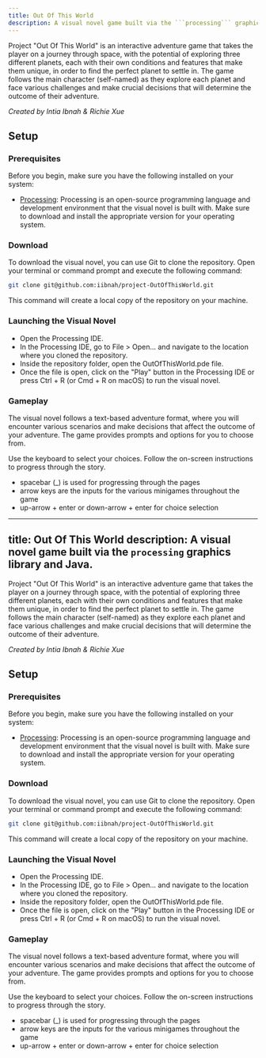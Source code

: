 ```yaml
---
title: Out Of This World
description: A visual novel game built via the ```processing``` graphics library and Java.
---
```


Project "Out Of This World" is an interactive adventure game that takes the player on a journey through space, with the potential of exploring three different planets, each with their own conditions and features that make them unique, in order to find the perfect planet to settle in. The game follows the main character (self-named) as they explore each planet and face various challenges and make crucial decisions that will determine the outcome of their adventure.

*Created by Intia Ibnah & Richie Xue*

## Setup

### Prerequisites

Before you begin, make sure you have the following installed on your system:

- [Processing](https://processing.org/download/): Processing is an open-source programming language and development environment that the visual novel is built with. Make sure to download and install the appropriate version for your operating system.

### Download

To download the visual novel, you can use Git to clone the repository. Open your terminal or command prompt and execute the following command:

```bash
git clone git@github.com:iibnah/project-OutOfThisWorld.git
```
This command will create a local copy of the repository on your machine.

### Launching the Visual Novel
- Open the Processing IDE.
- In the Processing IDE, go to File > Open... and navigate to the location where you cloned the repository.
- Inside the repository folder, open the OutOfThisWorld.pde file.
- Once the file is open, click on the "Play" button in the Processing IDE or press Ctrl + R (or Cmd + R on macOS) to run the visual novel.

### Gameplay
The visual novel follows a text-based adventure format, where you will encounter various scenarios and make decisions that affect the outcome of your adventure. The game provides prompts and options for you to choose from.

Use the keyboard to select your choices. Follow the on-screen instructions to progress through the story.
- spacebar (_) is used for progressing through the pages
- arrow keys are the inputs for the various minigames throughout the game
- up-arrow + enter or down-arrow + enter for choice selection 
---
title: Out Of This World
description: A visual novel game built via the ```processing``` graphics library and Java.
---

Project "Out Of This World" is an interactive adventure game that takes the player on a journey through space, with the potential of exploring three different planets, each with their own conditions and features that make them unique, in order to find the perfect planet to settle in. The game follows the main character (self-named) as they explore each planet and face various challenges and make crucial decisions that will determine the outcome of their adventure.

*Created by Intia Ibnah & Richie Xue*

## Setup

### Prerequisites

Before you begin, make sure you have the following installed on your system:

- [Processing](https://processing.org/download/): Processing is an open-source programming language and development environment that the visual novel is built with. Make sure to download and install the appropriate version for your operating system.

### Download

To download the visual novel, you can use Git to clone the repository. Open your terminal or command prompt and execute the following command:

```bash
git clone git@github.com:iibnah/project-OutOfThisWorld.git
```
This command will create a local copy of the repository on your machine.

### Launching the Visual Novel
- Open the Processing IDE.
- In the Processing IDE, go to File > Open... and navigate to the location where you cloned the repository.
- Inside the repository folder, open the OutOfThisWorld.pde file.
- Once the file is open, click on the "Play" button in the Processing IDE or press Ctrl + R (or Cmd + R on macOS) to run the visual novel.

### Gameplay
The visual novel follows a text-based adventure format, where you will encounter various scenarios and make decisions that affect the outcome of your adventure. The game provides prompts and options for you to choose from.

Use the keyboard to select your choices. Follow the on-screen instructions to progress through the story.
- spacebar (_) is used for progressing through the pages
- arrow keys are the inputs for the various minigames throughout the game
- up-arrow + enter or down-arrow + enter for choice selection 

